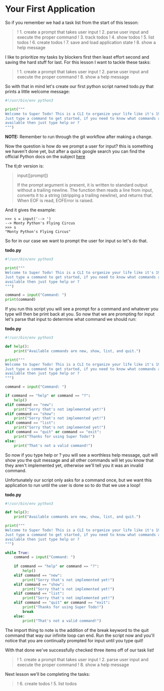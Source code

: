 # Your First Application
So if you remember we had a task list from the start of this lesson:

>! 1. create a prompt that takes user input
>! 2. parse user input and execute the proper command
>! 3. track todos
>! 4. show todos
>! 5. list todos
>! 6. create todos
>! 7. save and load application state
>! 8. show a help message

I like to prioritize my tasks by blockers first then least effort second and saving
the hard stuff for last. For this lesson I want to tackle these tasks:

>! 1. create a prompt that takes user input
>! 2. parse user input and execute the proper command
>! 8. show a help message

So with that in mind let's create our first python script named todo.py that prints
a little welcome message:

```python
#!/usr/bin/env python3

print("""
Welcome to Super Todo! This is a CLI to organize your life like it's 1999!
Just type a command to get started, if you need to know what commands are
available then just type help or ?
""")
```

**NOTE:** Remember to run through the git workflow after making a change.

Now the question is how do we prompt a user for input? this is something we
haven't done yet, but after a quick google search  you can find the official
Python docs on the subject [here](https://docs.python.org/3/library/functions.html#input)

The tl;dr version is:

> input([prompt])
> 
> If the prompt argument is present, it is written to standard output without 
a trailing newline. The function then reads a line from input, converts it to 
a string (stripping a trailing newline), and returns that. When EOF is read, 
EOFError is raised. 

And it gives the example:

```
>>> s = input('--> ')  
--> Monty Python's Flying Circus
>>> s  
"Monty Python's Flying Circus"
```

So for in our case we want to prompt the user for input so let's do that.

**todo.py**
```python
#!/usr/bin/env python3

print("""
Welcome to Super Todo! This is a CLI to organize your life like it's 1999!
Just type a command to get started, if you need to know what commands are
available then just type help or ?
""")

command = input("Command: ")
print(command)
```

If you run this script you will see a prompt for a command and whatever you
type will then be print back at you. So now that we are prompting for input
let's parse that input to determine what command we should run:

**todo.py**
```python
#!/usr/bin/env python3

def help():
    print("Available commands are new, show, list, and quit.")

print("""
Welcome to Super Todo! This is a CLI to organize your life like it's 1999!
Just type a command to get started, if you need to know what commands are
available then just type help or ?
""")

command = input("Command: ")

if command == "help" or command == "?":
    help()
elif command == "new":
    print("Sorry that's not implemented yet!")
elif command == "show":
    print("Sorry that's not implemented yet!")
elif command == "list":
    print("Sorry that's not implemented yet!")
elif command == "quit" or command == "exit":
    print("Thanks for using Super Todo!")
else:
    print("That's not a valid command!")
```

So now if you type help or ? you will see a worthless help message, quit will
show you the quit message and all other commands will let you know that they
aren't implemented yet, otherwise we'll tell you it was an invalid command.

Unfortunately our script only asks for a command once, but we want this
application to run until the user is done so to do that we use a loop!

**todo.py**
```python
#!/usr/bin/env python3

def help():
    print("Available commands are new, show, list, and quit.")

print("""
Welcome to Super Todo! This is a CLI to organize your life like it's 1999!
Just type a command to get started, if you need to know what commands are
available then just type help or ?
""")

while True:
    command = input("Command: ")
    
    if command == "help" or command == "?":
        help()
    elif command == "new":
        print("Sorry that's not implemented yet!")
    elif command == "show":
        print("Sorry that's not implemented yet!")
    elif command == "list":
        print("Sorry that's not implemented yet!")
    elif command == "quit" or command == "exit":
        print("Thanks for using Super Todo!")
        break
    else:
        print("That's not a valid command!")
```

The import thing to note is the addition of the break keyword to the quit
command that way our infinite loop can end. Run the script now and you'll
notice that you are continually prompted for input until you type quit!

With that done we've successfully checked three items off of our task list!

>! 1. create a prompt that takes user input
>! 2. parse user input and execute the proper command
>! 8. show a help message

Next lesson we'll be completing the tasks:

>! 6. create todos
>! 5. list todos
